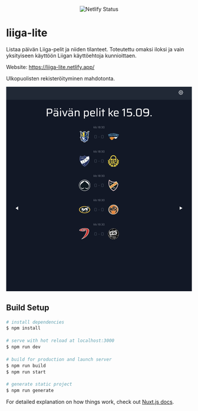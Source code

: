<p align="center">
<img src="https://api.netlify.com/api/v1/badges/cc285057-f468-4b74-9c01-08952a532034/deploy-status" alt="Netlify Status">
</p>


# liiga-lite

Listaa päivän Liiga-pelit ja niiden tilanteet. Toteutettu omaksi iloksi ja vain yksityiseen käyttöön Liigan käyttöehtoja kunnioittaen.

Website: https://liiga-lite.netlify.app/

Ulkopuolisten rekisteröityminen mahdotonta.

<p align="center">
<img src="https://github.com/nikosalonen/liiga-lite/raw/master/screenshot.png" alt="Liiga-lite screenshot">
</p>

## Build Setup

```bash
# install dependencies
$ npm install

# serve with hot reload at localhost:3000
$ npm run dev

# build for production and launch server
$ npm run build
$ npm run start

# generate static project
$ npm run generate
```

For detailed explanation on how things work, check out [Nuxt.js docs](https://nuxtjs.org).
